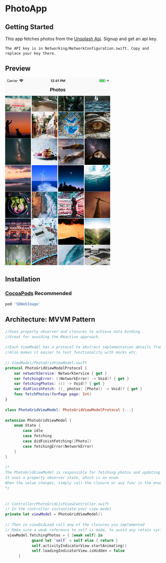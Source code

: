 # PhotoApp

## Getting Started
This app fetches photos from the [Unsplash Api](https://unsplash.com/developers). Signup and get an api key.
````
The API key is in Networking/NetworkConfiguration.swift. Copy and replace your key there.
````

## Preview

<img src="photo.png?raw=true" width="340px">


## Installation
### [CocoaPods](https://cocoapods.org/) **Recommended**
````ruby
pod 'SDWebImage'
````


## Architecture: MVVM Pattern

````swift
//Uses property observer and closures to achieve data binding.
//Great for avoiding the Reactive approach.

//Each ViewModel has a protocol to abstract implementation details from the viewModel, 
//Also makes it easier to test functionality with mocks etc.

// ViewModel/PhotoGridViewModel.swift
protocol PhotoGridViewModelProtocol {
    var networkService: NetworkService { get }
    var fetchingError: ((NetworkError) -> Void)? { get }
    var fetchingPhotos: (() -> Void)? { get }
    var didFinishFetch: ((_ photos: [Photo]) -> Void)? { get }
    func fetchPhotos(forPage page: Int)
}

class PhotoGridViewModel: PhotoGridViewModelProtocol {...}

extension PhotoGridViewModel {
    enum State {
        case idle
        case fetching
        case didFinishFetching([Photo])
        case fetchingError(NetworkError)
    }
}

/*
The PhotoGridViewModel is responsible for fetching photos and updating the controller with the photos.
It uses a property observer state, which is an enum.
When the value changes, simply call the closure or any func in the enum cases.
*/


// Controller/PhotoGridListViewController.swift
// In the controller instantiate your view model
private let viewModel = PhotoGridViewModel()

// Then in viewDidLoad call any of the closures you implemented
// Make sure a weak reference to self is made, to avoid any retain cycle.
 viewModel.fetchingPhotos = { [weak self] in
            guard let `self` = self else { return }
            self.activityIndicatorView.startAnimating()
            self.loadingIndicatorView.isHidden = false
      }
````


